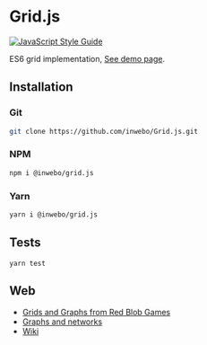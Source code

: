 # Grid.js
[![JavaScript Style Guide](https://img.shields.io/badge/code_style-standard-brightgreen.svg)](https://standardjs.com)

ES6 grid implementation, [See demo page](https://inwebo.github.io/Grid.js/).

## Installation

### Git
```bash
git clone https://github.com/inwebo/Grid.js.git
```

### NPM
```bash
npm i @inwebo/grid.js
```

### Yarn
```bash
yarn i @inwebo/grid.js
```

## Tests
```shell script
yarn test
``` 

## Web
* [Grids and Graphs from Red Blob Games](https://www.redblobgames.com/pathfinding/grids/graphs.html)
* [Graphs and networks](https://plus.maths.org/content/graphs-and-networks)
* [Wiki](https://en.wikipedia.org/wiki/Graph_(abstract_data_type))